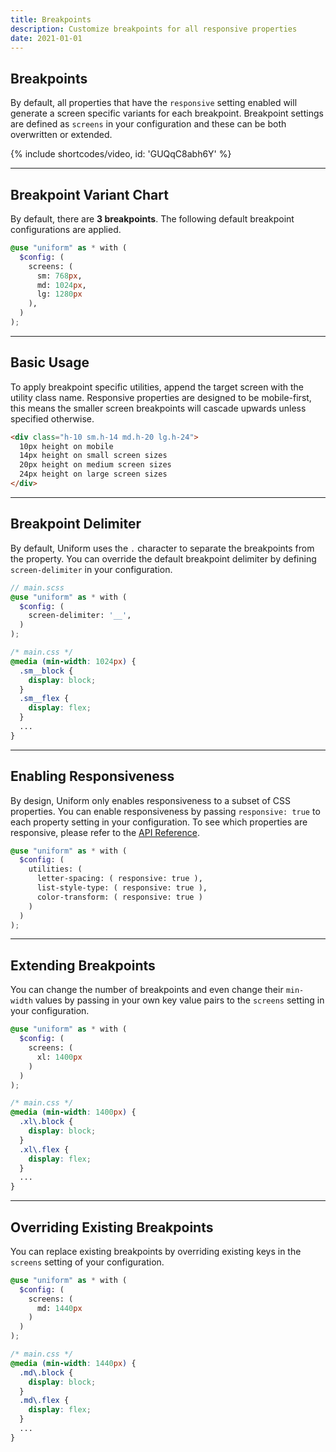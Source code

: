 ```yaml
---
title: Breakpoints
description: Customize breakpoints for all responsive properties
date: 2021-01-01
---
```


## Breakpoints

By default, all properties that have the `responsive` setting enabled will generate a screen specific variants for each breakpoint. Breakpoint settings are defined as `screens` in your configuration and these can be both overwritten or extended.

{% include shortcodes/video, id: 'GUQqC8abh6Y' %}


---

## Breakpoint Variant Chart

By default, there are **3 breakpoints**. The following default breakpoint configurations are applied.

```scss
@use "uniform" as * with (
  $config: (
    screens: (
      sm: 768px,
      md: 1024px,
      lg: 1280px
    ),
  )
);
```

---

## Basic Usage

To apply breakpoint specific utilities, append the target screen with the utility class name. Responsive properties are designed to be mobile-first, this means the smaller screen breakpoints will cascade upwards unless specified otherwise.

```html
<div class="h-10 sm.h-14 md.h-20 lg.h-24">
  10px height on mobile
  14px height on small screen sizes
  20px height on medium screen sizes
  24px height on large screen sizes
</div>
```

---

## Breakpoint Delimiter

By default, Uniform uses the `.` character to separate the breakpoints from the property. You can override the default breakpoint delimiter by defining `screen-delimiter` in your configuration.

```scss
// main.scss
@use "uniform" as * with (
  $config: (
    screen-delimiter: '__',
  )
);
```

```css
/* main.css */
@media (min-width: 1024px) {
  .sm__block {
    display: block;
  }
  .sm__flex {
    display: flex;
  }
  ...
}
```

---

## Enabling Responsiveness

By design, Uniform only enables responsiveness to a subset of CSS properties. You can enable responsiveness by passing `responsive: true` to each property setting in your configuration. To see which properties are responsive, please refer to the [API Reference](/api-reference).

```scss
@use "uniform" as * with (
  $config: (
    utilities: (
      letter-spacing: ( responsive: true ),
      list-style-type: ( responsive: true ),
      color-transform: ( responsive: true )
    )
  )
);
```

---

## Extending Breakpoints

You can change the number of breakpoints and even change their `min-width` values by passing in your own key value pairs to the `screens` setting in your configuration.

```scss
@use "uniform" as * with (
  $config: (
    screens: (
      xl: 1400px
    )
  )
);
```

```css
/* main.css */
@media (min-width: 1400px) {
  .xl\.block {
    display: block;
  }
  .xl\.flex {
    display: flex;
  }
  ...
}
```

---

## Overriding Existing Breakpoints

You can replace existing breakpoints by overriding existing keys in the `screens` setting of your configuration.

```scss
@use "uniform" as * with (
  $config: (
    screens: (
      md: 1440px
    )
  )
);
```

```css
/* main.css */
@media (min-width: 1440px) {
  .md\.block {
    display: block;
  }
  .md\.flex {
    display: flex;
  }
  ...
}
```

